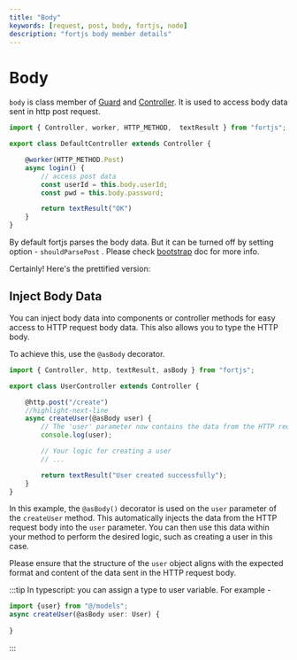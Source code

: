 ```yaml
---
title: "Body"
keywords: [request, post, body, fortjs, node]
description: "fortjs body member details"
---
```


# Body

`body` is class member of [Guard](/docs/component/guard.md) and [Controller](/docs/controller.md). It is used to access body data sent in http post request. 

```javascript
import { Controller, worker, HTTP_METHOD,  textResult } from "fortjs";

export class DefaultController extends Controller {

    @worker(HTTP_METHOD.Post)
    async login() {
        // access post data
        const userId = this.body.userId;
        const pwd = this.body.password;

        return textResult("OK")
    }
}
```

By default fortjs parses the body data. But it can be turned off by setting option - `shouldParsePost` . Please check [bootstrap](/docs/setup.md) doc for more info.

Certainly! Here's the prettified version:

## Inject Body Data

You can inject body data into components or controller methods for easy access to HTTP request body data. This also allows you to type the HTTP body.

To achieve this, use the `@asBody` decorator.

```javascript
import { Controller, http, textResult, asBody } from "fortjs";

export class UserController extends Controller {

    @http.post("/create")
    //highlight-next-line
    async createUser(@asBody user) {
        // The 'user' parameter now contains the data from the HTTP request body
        console.log(user);

        // Your logic for creating a user
        // ...

        return textResult("User created successfully");
    }
}
```

In this example, the `@asBody()` decorator is used on the `user` parameter of the `createUser` method. This automatically injects the data from the HTTP request body into the `user` parameter. You can then use this data within your method to perform the desired logic, such as creating a user in this case.

Please ensure that the structure of the `user` object aligns with the expected format and content of the data sent in the HTTP request body.

:::tip
In typescript: you can assign a type to user variable. For example -

```js
import {user} from "@/models";
async createUser(@asBody user: User) {
    
}
```
:::